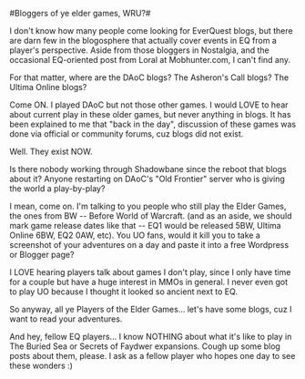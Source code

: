 #Bloggers of ye elder games, WRU?#

I don't know how many people come looking for EverQuest blogs, but there are darn few in the blogosphere that actually cover events in EQ from a player's perspective. Aside from those bloggers in Nostalgia, and the occasional EQ-oriented post from Loral at Mobhunter.com, I can't find any.

For that matter, where are the DAoC blogs? The Asheron's Call blogs? The Ultima Online blogs?

Come ON. I played DAoC but not those other games. I would LOVE to hear about current play in these older games, but never anything in blogs. It has been explained to me that "back in the day", discussion of these games was done via official or community forums, cuz blogs did not exist.

Well. They exist NOW.

Is there nobody working through Shadowbane since the reboot that blogs about it? Anyone restarting on DAoC's "Old Frontier" server who is giving the world a play-by-play? 

I mean, come on. I'm talking to you people who still play the Elder Games, the ones from BW -- Before World of Warcraft. (and as an aside, we should mark game release dates like that -- EQ1 would be released 5BW, Ultima Online 6BW, EQ2 0AW, etc). You UO fans, would it kill you to take a screenshot of your adventures on a day and paste it into a free Wordpress or Blogger page?

I LOVE hearing players talk about games I don't play, since I only have time for a couple but have a huge interest in MMOs in general. I never even got to play UO because I thought it looked so ancient next to EQ.

So anyway, all ye Players of the Elder Games... let's have some blogs, cuz I want to read your adventures.

And hey, fellow EQ players... I know NOTHING about what it's like to play in The Buried Sea or Secrets of Faydwer expansions. Cough up some blog posts about them, please. I ask as a fellow player who hopes one day to see these wonders :)

